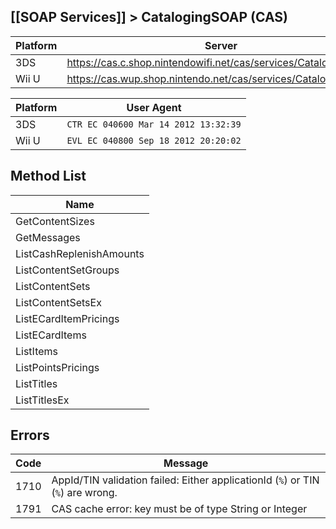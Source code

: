 ## [[SOAP Services]] > CatalogingSOAP (CAS)

| Platform | Server |
| --- | --- |
| 3DS | https://cas.c.shop.nintendowifi.net/cas/services/CatalogingSOAP |
| Wii U | https://cas.wup.shop.nintendo.net/cas/services/CatalogingSOAP |

| Platform | User Agent |
| --- | --- |
| 3DS | `CTR EC 040600 Mar 14 2012 13:32:39` |
| Wii U | `EVL EC 040800 Sep 18 2012 20:20:02` |

## Method List
| Name |
| --- |
| GetContentSizes |
| GetMessages |
| ListCashReplenishAmounts |
| ListContentSetGroups |
| ListContentSets |
| ListContentSetsEx |
| ListECardItemPricings |
| ListECardItems |
| ListItems |
| ListPointsPricings |
| ListTitles |
| ListTitlesEx |

## Errors
| Code | Message |
| --- | --- |
| 1710 | AppId/TIN validation failed: Either applicationId (`%`) or TIN (`%`) are wrong. |
| 1791 | CAS cache error: key must be of type String or Integer |